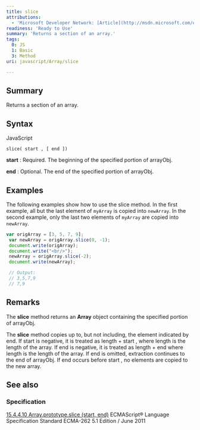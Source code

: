 ```yaml
---
title: slice
attributions:
  - 'Microsoft Developer Network: [Article](http://msdn.microsoft.com/en-us/library/ie/tkcsy6fe(v=vs.94).aspx)'
readiness: 'Ready to Use'
summary: 'Returns a section of an array.'
tags:
  0: JS
  1: Basic
  3: Method
uri: javascript/Array/slice

---
```

## <span>Summary</span>

Returns a section of an array.

## <span>Syntax</span>

<span class="language">JavaScript</span>

    slice( start , [ end ])

**start**
:   Required. The beginning of the specified portion of arrayObj.

**end**
:   Optional. The end of the specified portion of arrayObj.

## <span>Examples</span>

The following examples show how to use the slice method. In the first example, all but the last element of `myArray` is copied into `newArray`. In the second example, only the last two elements of `myArray` are copied into `newArray`.

``` js
var origArray = [3, 5, 7, 9];
 var newArray = origArray.slice(0, -1);
 document.write(origArray);
 document.write("<br/>");
 newArray = origArray.slice(-2);
 document.write(newArray);

 // Output:
 // 3,5,7,9
 // 7,9
```

## <span>Remarks</span>

The **slice** method returns an **Array** object containing the specified portion of arrayObj.

The **slice** method copies up to, but not including, the element indicated by end. If start is negative, it is treated as length + start , where length is the length of the array. If end is negative, it is treated as length + end where length is the length of the array. If end is omitted, extraction continues to the end of arrayObj. If end occurs before start , no elements are copied to the new array.

## <span>See also</span>

### <span>Specification</span>

[15.4.4.10 Array.prototype.slice (start, end)](http://www.ecma-international.org/ecma-262/5.1/#sec-15.4.4.10) ECMAScript® Language Specification Standard ECMA-262 5.1 Edition / June 2011

